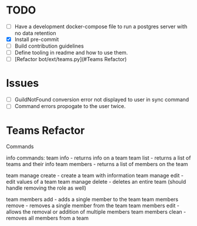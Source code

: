 
# TODO

- [ ] Have a development docker-compose file to run a postgres server with no data retention
- [X] Install pre-commit
- [ ] Build contribution guidelines
- [ ] Define tooling in readme and how to use them.
- [ ] [Refactor bot/ext/teams.py](#Teams Refactor)

# Issues

- [ ] GuildNotFound conversion error not displayed to user in sync command
- [ ] Command errors propogate to the user twice.

# Teams Refactor

Commands

info commands:
team info - returns info on a team
team list - returns a list of teams and their info
team members - returns a list of members on the team

team manage create - create a team with information
team manage edit - edit values of a team
team manage delete - deletes an entire team (should handle removing the role as well)

team members add - adds a single member to the team
team members remove - removes a single member from the team
team members edit - allows the removal or addition of multiple members
team members clean - removes all members from a team
